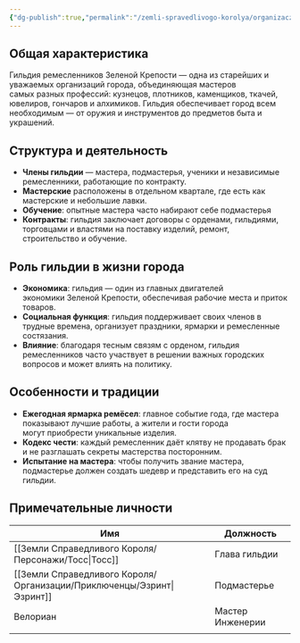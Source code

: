 ```yaml
---
{"dg-publish":true,"permalink":"/zemli-spravedlivogo-korolya/organizaczii/gildiya-remeslennikov-zelenoj-kreposti/"}
---
```


## Общая характеристика

Гильдия ремесленников Зеленой Крепости — одна из старейших и уважаемых организаций города, объединяющая мастеров самых разных профессий: кузнецов, плотников, каменщиков, ткачей, ювелиров, гончаров и алхимиков. Гильдия обеспечивает город всем необходимым — от оружия и инструментов до предметов быта и украшений.


## Структура и деятельность

- **Члены гильдии** — мастера, подмастерья, ученики и независимые ремесленники, работающие по контракту.
- **Мастерские** расположены в отдельном квартале, где есть как мастерские и небольшие лавки.
- **Обучение**: опытные мастера часто набирают себе подмастерья
- **Контракты**: гильдия заключает договоры с орденами, гильдиями, торговцами и властями на поставку изделий, ремонт, строительство и обучение.

## Роль гильдии в жизни города

- **Экономика**: гильдия — один из главных двигателей экономики Зеленой Крепости, обеспечивая рабочие места и приток товаров.
- **Социальная функция**: гильдия поддерживает своих членов в трудные времена, организует праздники, ярмарки и ремесленные состязания.
- **Влияние**: благодаря тесным связям с орденом, гильдия ремесленников часто участвует в решении важных городских вопросов и может влиять на политику.


## Особенности и традиции

- **Ежегодная ярмарка ремёсел**: главное событие года, где мастера показывают лучшие работы, а жители и гости города могут приобрести уникальные изделия.
- **Кодекс чести**: каждый ремесленник даёт клятву не продавать брак и не разглашать секреты мастерства посторонним.
- **Испытание на мастера**: чтобы получить звание мастера, подмастерье должен создать шедевр и представить его на суд гильдии.

## Примечательные личности

| Имя        | Должность        |
| ---------- | ---------------- |
| [[Земли Справедливого Короля/Персонажи/Тосс\|Тосс]]   | Глава гильдии    |
| [[Земли Справедливого Короля/Организации/Приключенцы/Эзринт\|Эзринт]] | Подмастерье      |
| Велориан   | Мастер Инженерии |
|            |                  |
